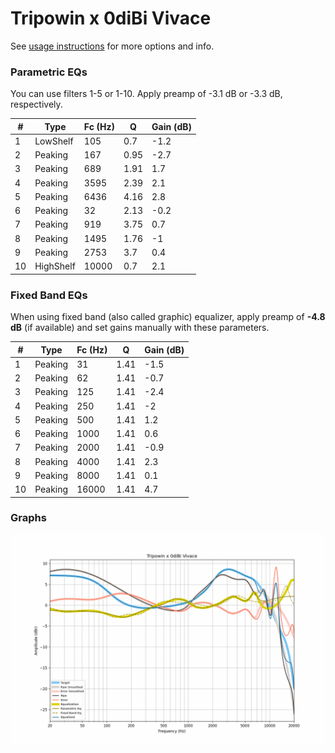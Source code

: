 # Tripowin x 0diBi Vivace
See [usage instructions](https://github.com/jaakkopasanen/AutoEq#usage) for more options and info.

### Parametric EQs
You can use filters 1-5 or 1-10. Apply preamp of -3.1 dB or -3.3 dB, respectively.

|   # | Type      |   Fc (Hz) |    Q |   Gain (dB) |
|-----|-----------|-----------|------|-------------|
|   1 | LowShelf  |       105 | 0.7  |        -1.2 |
|   2 | Peaking   |       167 | 0.95 |        -2.7 |
|   3 | Peaking   |       689 | 1.91 |         1.7 |
|   4 | Peaking   |      3595 | 2.39 |         2.1 |
|   5 | Peaking   |      6436 | 4.16 |         2.8 |
|   6 | Peaking   |        32 | 2.13 |        -0.2 |
|   7 | Peaking   |       919 | 3.75 |         0.7 |
|   8 | Peaking   |      1495 | 1.76 |        -1   |
|   9 | Peaking   |      2753 | 3.7  |         0.4 |
|  10 | HighShelf |     10000 | 0.7  |         2.1 |

### Fixed Band EQs
When using fixed band (also called graphic) equalizer, apply preamp of **-4.8 dB** (if available) and set gains manually with these parameters.

|   # | Type    |   Fc (Hz) |    Q |   Gain (dB) |
|-----|---------|-----------|------|-------------|
|   1 | Peaking |        31 | 1.41 |        -1.5 |
|   2 | Peaking |        62 | 1.41 |        -0.7 |
|   3 | Peaking |       125 | 1.41 |        -2.4 |
|   4 | Peaking |       250 | 1.41 |        -2   |
|   5 | Peaking |       500 | 1.41 |         1.2 |
|   6 | Peaking |      1000 | 1.41 |         0.6 |
|   7 | Peaking |      2000 | 1.41 |        -0.9 |
|   8 | Peaking |      4000 | 1.41 |         2.3 |
|   9 | Peaking |      8000 | 1.41 |         0.1 |
|  10 | Peaking |     16000 | 1.41 |         4.7 |

### Graphs
![](./Tripowin%20x%200diBi%20Vivace.png)
